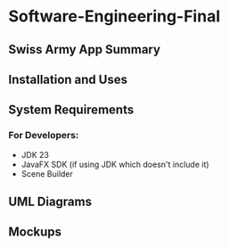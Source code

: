 # Software-Engineering-Final

## Swiss Army App Summary

## Installation and Uses

## System Requirements
### For Developers:
* JDK 23
* JavaFX SDK (if using JDK which doesn't include it)
* Scene Builder

## UML Diagrams

## Mockups
